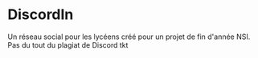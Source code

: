 # DiscordIn
Un réseau social pour les lycéens créé pour un projet de fin d'année NSI.
Pas du tout du plagiat de Discord tkt
